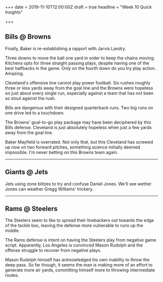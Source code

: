 +++
date = 2019-11-10T12:00:00Z
draft = true
headline = "Week 10 Quick Insights"

+++
## Bills @ Browns

Finally, Baker is re-establishing a rapport with Jarvis Landry.

Three downs to move the ball one yard in order to keep the chains moving. Kitchens opts for three straight passing plays, despite having one of the best halfbacks in the game. Only on the fourth down do you try play action. Amazing.

Cleveland's offensive line cannot play power football. Six rushes roughly three or less yards away from the goal line and the Browns were hopeless on just about every single run, especially against a team that has not been so stout against the rush.

Bills are dangerous with their designed quarterback runs. Two big runs on one drive led to a touchdown.

The Browns' goal-to-go play package may have been deciphered by this Bills defense. Cleveland is just absolutely hopeless when just a few yards away from the goal line.

Baker Mayfield is overrated. Not only that, but this Cleveland has screwed up now on two forward pitches, something science initially deemed impossible. I'm never betting on this Browns team again.

***

## Giants @ Jets

Jets using zone blitzes to try and confuse Daniel Jones. We'll see wether Jones can weather Gregg Williams' trickery.

***

## Rams @ Steelers

The Steelers seem to like to spread their linebackers out towards the edge of the tackle box, leaving the defense more vulnerable to runs up the middle.

The Rams defense is intent on having the Steelers play from negative game script. Apparently, Los Angeles is convinced Mason Rudolph and the offense struggle to recover from negative plays.

Mason Rudolph himself has acknowledged his own inability to throw the deep pass. So far though, it seems the man is making more of an effort to generate more air yards, committing himself more to throwing intermediate routes. 